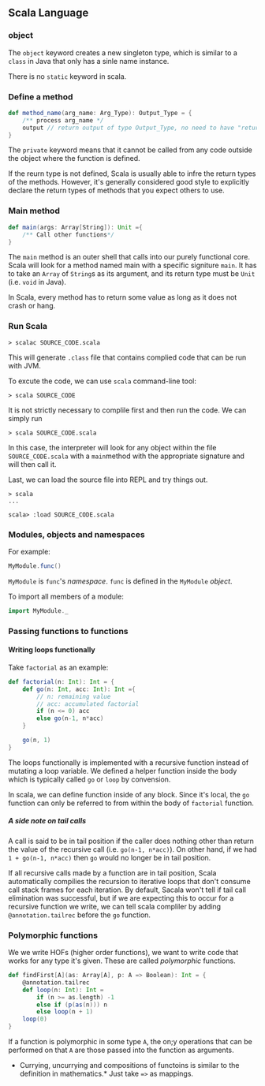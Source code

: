 ## Scala Language
### object

The `object` keyword creates a new singleton type, which is similar to a `class` in
Java that only has a sinle name instance.

There is no `static` keyword in scala.

###  Define a method

```scala
def method_name(arg_name: Arg_Type): Output_Type = {
    /** process arg_name */
    output // return output of type Output_Type, no need to have "return"	
}

```

The `private` keyword means that it cannot be called from any code outside the object where the function is defined.

If the reurn type is not defined, Scala is usually able to infre the return types of the methods. However, it's generally considered good style to explicitly declare the return types of methods that you expect others to use.

### Main method

```scala
def main(args: Array[String]): Unit ={
	/** Call other functions*/
}
```

The `main` method is an outer shell that calls into our purely functional core.
Scala will look for a method named main with a specific signiture `main`. It has to take an `Array` of `String`s as its argument, and its return type must be `Unit` (i.e. `void` in Java).

In Scala, every method has to return some value as long as it does not crash or hang. 

### Run Scala

```shell
> scalac SOURCE_CODE.scala
```
This will generate `.class` file that contains complied code that can be run with JVM.

To excute the code, we can use `scala` command-line tool:

```shell
> scala SOURCE_CODE
```

It is not strictly necessary to complile first and then run the code. We can simply run 

```shell
> scala SOURCE_CODE.scala
```
In this case, the interpreter will look for any object within the file `SOURCE_CODE.scala` with a `main`method with the appropriate signature and will then call it.

Last, we can load the source file into REPL and try things out.

```shell
> scala
...

scala> :load SOURCE_CODE.scala
```

### Modules, objects and namespaces

For example:

```scala
MyModule.func()
```

`MyModule` is `func`'s *namespace*. `func` is defined in the `MyModule` *object*.

To import all members of a module:

```scala
import MyModule._
```

### Passing functions to functions

#### Writing loops functionally

Take `factorial` as an example:

```scala
def factorial(n: Int): Int = {
	def go(n: Int, acc: Int): Int ={
		// n: remaining value
		// acc: accumulated factorial
		if (n <= 0) acc
		else go(n-1, n*acc)
	}

	go(n, 1)
}
```

The loops functionally is implemented with a recursive function instead of mutating a loop variable. We defined a helper function inside the body which is typically called `go` or `loop` by convension.

In scala, we can define function inside of any block. Since it's local, the `go` function can only be referred to from within the body of `factorial` function. 

##### A side note on tail calls
A call is said to be in tail position if the caller does nothing other than return the value of the recursive call (i.e. `go(n-1, n*acc)`). On other hand, if we had `1 + go(n-1, n*acc)` then `go` would no longer be in tail position. 

If all recursive calls made by a function are in tail position, Scala automatically compilies the recursion to iterative loops that don't consume call stack frames for each iteration. By default, Sacala won't tell if tail call elimination was successful, but if we are expecting this to occur for a recursive function we write, we can tell scala compliler by adding `@annotation.tailrec` before the `go` function.

### Polymorphic functions

We we write HOFs (higher order functions), we want to write code that works for any type it's given. These are called *polymorphic* functions.

```scala
def findFirst[A](as: Array[A], p: A => Boolean): Int = {
	@annotation.tailrec
	def loop(n: Int): Int =
	    if (n >= as.length) -1
	    else if (p(as(n))) n
        else loop(n + 1)
    loop(0)
}
```
If a function  is polymorphic in some type `A`, the on;y operations that can be performed on that `A` are those passed into the function as arguments. 

* Currying, uncurrying and compositions of functoins is similar to the definition in mathematics.* Just take `=>` as mappings.
